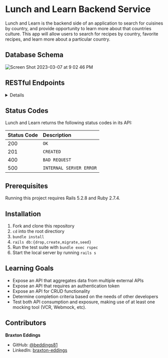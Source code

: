 # Lunch and Learn Backend Service
Lunch and Learn is the backend side of an application to search for cuisines by country, and provide opportunity to learn more about that countries culture. This app will allow users to search for recipes by country, favorite recipes, and learn more about a particular country.

## Database Schema

![Screen Shot 2023-03-07 at 9 02 46 PM](https://user-images.githubusercontent.com/111210465/223609267-ed919132-5d93-4999-b8b8-f8dc1f9c6587.png)

## RESTful Endpoints

<details close>


### Get Recipes For A Particular Country


```http
GET /api/v1/recipes?country=#{country}
```

<details close>
<summary>  Details </summary>
<br>
    
Parameters: <br>
```
country=#{aruba}
```

| Code | Description |
| :--- | :--- |
| 200 | `OK` |

Example Value:

```json

{
    "data": [
        {
            "id": null,
            "type": "recipe",
            "attributes": {
                "title": "Aruba + A Blue Cheese Iceberg Wedge",
                "url": "http://www.edamam.com/ontologies/edamam.owl#recipe_d208694347a63750e26bbf1f3c0a1e7e",
                "country": "aruba",
                "image": "https://edamam-product-images.s3.amazonaws.com/web-img/af5/af5c0c12bd8530cf170dee283ee5f580.jpg?X-Amz-Security-Token=IQoJb3JpZ2luX2VjEIP%2F%2F%2F%2F%2F%2F%2F%2F%2F%2FwEaCXVzLWVhc3QtMSJGMEQCIA76PlrnT4Z6Jjx7CPsnAMk8%2BQODxpYGvlPP7PIrsFXmAiAI6rC1j%2FWSUtwwTUFrCv%2FGmEWbQqnjmPLOitkYOB5Cbiq4BQg7EAAaDDE4NzA..."
            }
        },
        {
            "id": null,
            "type": "recipe",
            "attributes": {
                "title": "Caribbean Sweet Bread",
                "url": "http://www.edamam.com/ontologies/edamam.owl#recipe_4a7621816fcc0b15ef72fb55f0360c80",
                "country": "aruba",
                "image": "https://edamam-product-images.s3.amazonaws.com/web-img/e60/e60567d2c7a7e48c15c4ddb6c59a23b2.jpg?X-Amz-Security-Token=IQoJb3JpZ2luX2VjEIP%2F%2F%2F%2F%2F%2F%2F%2F%2F%2FwEaCXVzLWVhc3QtMSJGMEQCIA76PlrnT4Z6Jjx7CPsnAMk8%2BQODxpYGvlPP7PIrsFXmAiAI6rC1j%2FWSUtwwTUFrCv%2FGmEWbQqnjmPLOitkYOB5Cbiq4BQg7EAAaDDE4NzAx..."
            }
        }
```

</details>

---

### Get Learning Resources for a Particular Country


```http
GET /api/v1/learning_resources?country=#{country}
```

<details close>
<summary>  Details </summary>
<br>
    
Parameters: <br>
```
country=#{aruba}
```

| Code | Description |
| :--- | :--- |
| 200 | `OK` |

Example Value:

```json

{
    "data": {
        "id": null,
        "type": "learning_resource",
        "attributes": {
            "country": "aruba",
            "video": {},
            "images": [
                {
                    "alt_tag": "Blue Sea Under Yellow Sky",
                    "url": "https://images.pexels.com/photos/2792043/pexels-photo-2792043.jpeg"
                },
                {
                    "alt_tag": "Photo of Speed Boat on Sea",
                    "url": "https://images.pexels.com/photos/3274985/pexels-photo-3274985.jpeg"
                },
                {
                    "alt_tag": "Photo of Speed Boat on Sea",
                    "url": "https://images.pexels.com/photos/3274984/pexels-photo-3274984.jpeg"
                },
                {
                    "alt_tag": "A Boat Docked near the Seashore",
                    "url": "https://images.pexels.com/photos/5382077/pexels-photo-5382077.jpeg"
                },
                {
                    "alt_tag": "Green Trees Near the Seashore",
                    "url": "https://images.pexels.com/photos/5874622/pexels-photo-5874622.jpeg"
                },
                {
                    "alt_tag": "A Person Riding on the Boat while Sailing on the Sea During Golden Hour",
                    "url": "https://images.pexels.com/photos/4316233/pexels-photo-4316233.jpeg"
                },
                {
                    "alt_tag": "The Adriatic Sea somewhere in Montenegro",
                    "url": "https://images.pexels.com/photos/15585593/pexels-photo-15585593.jpeg"
                },
                {
                    "alt_tag": "The Adriatic Sea somewhere in Montenegro",
                    "url": "https://images.pexels.com/photos/15585584/pexels-photo-15585584.jpeg"
                },
                {
                    "alt_tag": "The Adriatic Sea somewhere in Montenegro",
                    "url": "https://images.pexels.com/photos/15585589/pexels-photo-15585589.jpeg"
                },
                {
                    "alt_tag": "The Adriatic Sea somewhere in Montenegro",
                    "url": "https://images.pexels.com/photos/15585591/pexels-photo-15585591.jpeg"
                }
            ]
        }
    }
}
```

</details>

---


### User Registration



```http
POST /api/v1/users
```

<details close>
<summary>  Details </summary>
<br>
    
Parameters: <br>
```json
{ 
    "name": "John jones",
    "email": "example4@email.com"
}
```

| Code | Description |
| :--- | :--- |
| 201 | Created |

Example Value:

```json
{
    "data": {
        "id": "2",
        "type": "user",
        "attributes": {
            "name": "John jones",
            "email": "example4@email.com",
            "api_key": "24531e63e6067de83363d046bdd952a1"
        }
    }
}
```

</details>


---


### Add Favorites

```http
POST /api/v1/favorites
```

<details close>
<summary>  Details </summary>
<br>
    
Parameters: <br>
```json
{
    "api_key": "6a942b7416edb1c9d9c6defe1f6e592d",
    "country": "Usa",
    "recipe_link": "https://www.dinnertable.com/",
    "recipe_title": "Texas Cheese Fries"
}
```

| Code | Description |
| :--- | :--- |
| 201 | `CREATED` |

Example Value:

```json
{
    "success": "Favorite added successfully"
}
```


</details>


---


### Get a User’s Favorites


```http
GET /api/v1/favorites?api_key=#{api_key}
```

<details close>
<summary>  Details </summary>
<br>
    
Parameters: <br>
```
api_key=#{6a942b7416edb1c9d9c6defe1f6e592d}
```

| Code | Description |
| :--- | :--- |
| 200 | `OK` |

Example Value:

```json
{
    "data": [
        {
            "id": "1",
            "type": "favorite",
            "attributes": {
                "id": 1,
                "recipe_title": "Crab Fried Rice (Khaao Pad Bpu)",
                "recipe_link": "https://www.tastingtable.com/.....",
                "country": "thailand",
                "created_at": "2023-03-07T16:54:26.871Z"
            }
        },
        {
            "id": "2",
            "type": "favorite",
            "attributes": {
                "id": 2,
                "recipe_title": "Pork Fried Rice",
                "recipe_link": "https://www.dinnertable.com/",
                "country": "china",
                "created_at": "2023-03-07T16:54:51.910Z"
            }
        },
        {
            "id": "3",
            "type": "favorite",
            "attributes": {
                "id": 3,
                "recipe_title": "Texas Cheese Fries",
                "recipe_link": "https://www.dinnertable.com/",
                "country": "Usa",
                "created_at": "2023-03-07T17:20:03.003Z"
            }
        },
        {
            "id": "4",
            "type": "favorite",
            "attributes": {
                "id": 4,
                "recipe_title": "Texas Cheese Fries",
                "recipe_link": "https://www.dinnertable.com/",
                "country": "Usa",
                "created_at": "2023-03-08T02:44:55.302Z"
            }
        }
    ]
}
```


</details>


---

### Get Tourist Sights for a Particular Country 


```http
GET /api/v1/tourist_sights?country=#{country}
```

<details close>
<summary>  Details </summary>
<br>
    
Parameters: <br>
```
country=#{aruba}
```

| Code | Description |
| :--- | :--- |
| 200 | `OK` |

Example Value:

```json
{
    "data": [
        {
            "id": null,
            "type": "tourist_sight",
            "attributes": {
                "id": null,
                "name": "Fort Zoutman",
                "address": "Fort Zoutman, Oranjestraat, Oranjestad, Netherlands",
                "place_id": "5117d9edcc478251c059ed03d1e40d092940f00102f90130a9e02d0000000092030c466f7274205a6f75746d616e"
            }
        },
        {
            "id": null,
            "type": "tourist_sight",
            "attributes": {
                "id": null,
                "name": "Stichting Monumentenfonds Aruba",
                "address": "Stichting Monumentenfonds Aruba, Avenida Milio Croes 26, Dakota, Netherlands",
                "place_id": "516b4d4e48868151c05974ce9cc37c072940f00102f901883226160000000092031f537469636874696e67204d6f6e756d656e74656e666f6e6473204172756261"
            }
        }
    ]
 }
```


</details>


---
</details>
</details>


## Status Codes

Lunch and Learn returns the following status codes in its API:

| Status Code | Description |
| :--- | :--- |
| 200 | `OK` |
| 201 | `CREATED` |
| 400 | `BAD REQUEST` |
| 500 | `INTERNAL SERVER ERROR` |

## Prerequisites
Running this project requires Rails 5.2.8 and Ruby 2.7.4.

## Installation

1. Fork and clone this repository
2. `cd` into the root directiory
3. `bundle install`
4. `rails db:{drop,create,migrate,seed}`
5. Run the test suite with `bundle exec rspec`
6. Start the local server by running `rails s`

## Learning Goals
- Expose an API that aggregates data from multiple external APIs
- Expose an API that requires an authentication token
- Expose an API for CRUD functionality
- Determine completion criteria based on the needs of other developers
- Test both API consumption and exposure, making use of at least one mocking tool (VCR, Webmock, etc).

## Contributors
 
<b>Braxton Eddings</b> <br>
- GitHub: <a href="https://github.com/beddings81">@beddings81</a> <br>
- LinkedIn: <a href="https://www.linkedin.com/in/braxton-eddings/">braxton-eddings</a> <br>
